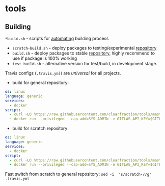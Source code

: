 # tools

## Building
`*build.sh` - scripts for [automating](https://github.com/clearfraction/ffmpeg/blob/master/.travis.yml) building process

* `scratch-build.sh` - deploy packages to testing/experimental [repository](https://gitlab.com/clearfraction/scratch-repository)
* `build.sh` - deploy packages to stable [repository](https://gitlab.com/clearfraction/repository), highly recommend to use if package is 100% working
* `test_build.sh` - alternative version for test/build, in development stage.

Travis configs (`.travis.yml`) are *universal* for all projects.

* build for general repository:

```yml
os: linux
language: generic
services:
  - docker
script:
  - curl -LO https://raw.githubusercontent.com/clearfraction/tools/master/build.sh && chmod +x build.sh
  - docker run --privileged --cap-add=SYS_ADMIN -e GITLAB_API_KEY=$GITLAB_API_KEY -v $(pwd):/home clearlinux:latest sh -c "cd /home && ./build.sh"
```

* build for scratch repository: 

```yml
os: linux
language: generic
services:
  - docker
script:
  - curl -LO https://raw.githubusercontent.com/clearfraction/tools/master/scratch-build.sh && chmod +x scratch-build.sh
  - docker run --privileged --cap-add=SYS_ADMIN -e GITLAB_API_KEY=$GITLAB_API_KEY -v $(pwd):/home clearlinux:latest sh -c "cd /home && ./scratch-build.sh"
```

Fast switch from scratch to general repository: `sed -i  's/scratch-//g' .travis.yml` 
